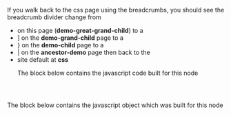 If you walk back to the css page using the breadcrumbs, you should see the breadcrumb divider change from 
* <i class="fa-solid fa-circle-chevron-right"></i> on this page (**demo-great-grand-child**) to a 
* ] on the **demo-grand-child** page to a
* } on the **demo-child** page to a 
* | on the **ancestor-demo** page then back to the 
* site default at **css**<p>The block below contains the javascript code built for this node</p>
<pre>
<code id="ancestor-demo-code" class="hljs language-javascript">
</code>
</pre>
<p>The block below contains the javascript object which was built for this node</p>
<pre>
<code id="ancestor-demo-node-info" class="hljs language-json">
</code>    
</pre>